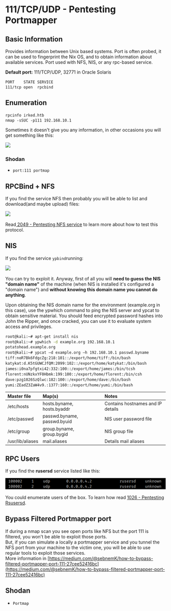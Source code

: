 # 111/TCP/UDP - Pentesting Portmapper

## Basic Information

Provides information between Unix based systems. Port is often probed, it can be used to fingerprint the Nix OS, and to obtain information about available services. Port used with NFS, NIS, or any rpc-based service.

**Default port:** 111/TCP/UDP, 32771 in Oracle Solaris

```text
PORT    STATE SERVICE
111/tcp open  rpcbind
```

## Enumeration

```text
rpcinfo irked.htb
nmap -sSUC -p111 192.168.10.1
```

Sometimes it doesn't give you any information, in other occasions you will get something like this:

![](../.gitbook/assets/image%20%2863%29.png)

### Shodan

* `port:111 portmap`

## RPCBind + NFS

If you find the service NFS then probably you will be able to list and download\(and maybe upload\) files:

![](../.gitbook/assets/image%20%28103%29.png)

Read[ 2049 - Pentesting NFS service](nfs-service-pentesting.md) to learn more about how to test this protocol.

## NIS

If you find the service `ypbind`running:

![](../.gitbook/assets/image%20%28313%29.png)

You can try to exploit it. Anyway, first of all you will **need to guess the NIS "domain name"** of the machine \(when NIS is installed it's configured a "domain name"\) and **without knowing this domain name you cannot do anything**.

Upon obtaining the NIS domain name for the environment \(example.org in this case\), use the ypwhich command to ping the NIS server and ypcat to obtain sensitive material. You should feed encrypted password hashes into John the Ripper, and once cracked, you can use it to evaluate system access and privileges.

```bash
root@kali:~# apt-get install nis
root@kali:~# ypwhich -d example.org 192.168.10.1
potatohead.example.org
root@kali:~# ypcat –d example.org –h 192.168.10.1 passwd.byname
tiff:noR7Bk6FdgcZg:218:101::/export/home/tiff:/bin/bash 
katykat:d.K5tGUWCJfQM:2099:102::/export/home/katykat:/bin/bash 
james:i0na7pfgtxi42:332:100::/export/home/james:/bin/tcsh 
florent:nUNzkxYF0Hbmk:199:100::/export/home/florent:/bin/csh 
dave:pzg1026SzQlwc:182:100::/export/home/dave:/bin/bash 
yumi:ZEadZ3ZaW4v9.:1377:160::/export/home/yumi:/bin/bash
```

| **Master file** | **Map\(s\)** | **Notes** |
| :--- | :--- | :--- |
| /etc/hosts | hosts.byname, hosts.byaddr | Contains hostnames and IP details |
| /etc/passwd | passwd.byname, passwd.byuid | NIS user password file |
| /etc/group | group.byname, group.bygid | NIS group file |
| /usr/lib/aliases | mail.aliases | Details mail aliases |

## RPC Users

If you find the **rusersd** service listed like this:

![](../.gitbook/assets/image%20%2814%29%20%281%29.png)

You could enumerate users of the box. To learn how read [1026 - Pentesting Rsusersd](1026-pentesting-rusersd.md).

## Bypass Filtered Portmapper port

If during a nmap scan you see open ports like NFS but the port 111 is filtered, you won't be able to exploit those ports.  
But, if you can simulate a locally a portmapper service and you tunnel the NFS port from your machine to the victim one, you will be able to use regular tools to exploit those services.  
More information in [https://medium.com/@sebnemK/how-to-bypass-filtered-portmapper-port-111-27cee52416bc](https://medium.com/@sebnemK/how-to-bypass-filtered-portmapper-port-111-27cee52416bc)

## Shodan

* `Portmap`

